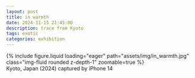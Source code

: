 ```yaml
---
layout: post
title: in warmth
date: 2024-11-15 21:45:00
description: trace from Kyoto
tags: exotic
categories: exhibition
---
```


<div class="row">
    <div class="col-sm mt-3 mt-md-0">
        {% include figure.liquid loading="eager" path="assets/img/in_warmth.jpg" class="img-fluid rounded z-depth-1" zoomable=true %}
    </div>
</div>
<div class="caption">
    Kyoto, Japan (2024)
    captured by iPhone 14
</div>
